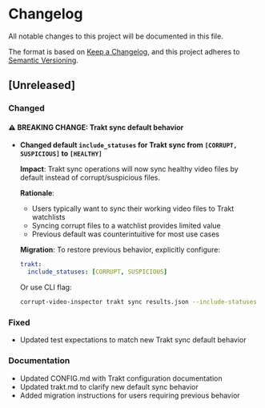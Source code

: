 # Changelog

All notable changes to this project will be documented in this file.

The format is based on [Keep a Changelog](https://keepachangelog.com/en/1.0.0/),
and this project adheres to [Semantic Versioning](https://semver.org/spec/v2.0.0.html).

## [Unreleased]

### Changed

#### ⚠️ **BREAKING CHANGE**: Trakt sync default behavior

- **Changed default `include_statuses` for Trakt sync from `[CORRUPT, SUSPICIOUS]` to `[HEALTHY]`**
  
  **Impact**: Trakt sync operations will now sync healthy video files by default instead of corrupt/suspicious files.
  
  **Rationale**: 
  - Users typically want to sync their working video files to Trakt watchlists
  - Syncing corrupt files to a watchlist provides limited value
  - Previous default was counterintuitive for most use cases
  
  **Migration**: To restore previous behavior, explicitly configure:
  ```yaml
  trakt:
    include_statuses: [CORRUPT, SUSPICIOUS]
  ```
  
  Or use CLI flag:
  ```bash
  corrupt-video-inspector trakt sync results.json --include-statuses CORRUPT SUSPICIOUS
  ```

### Fixed
- Updated test expectations to match new Trakt sync default behavior

### Documentation
- Updated CONFIG.md with Trakt configuration documentation
- Updated trakt.md to clarify new default sync behavior
- Added migration instructions for users requiring previous behavior